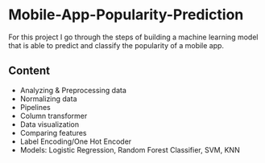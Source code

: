 # Mobile-App-Popularity-Prediction
For this project I go through the steps of building a machine learning model that is able to predict and classify the popularity of a mobile app.

## Content
- Analyzing & Preprocessing data
- Normalizing data
- Pipelines
- Column transformer
- Data visualization
- Comparing features
- Label Encoding/One Hot Encoder
- Models: Logistic Regression, Random Forest Classifier, SVM, KNN

